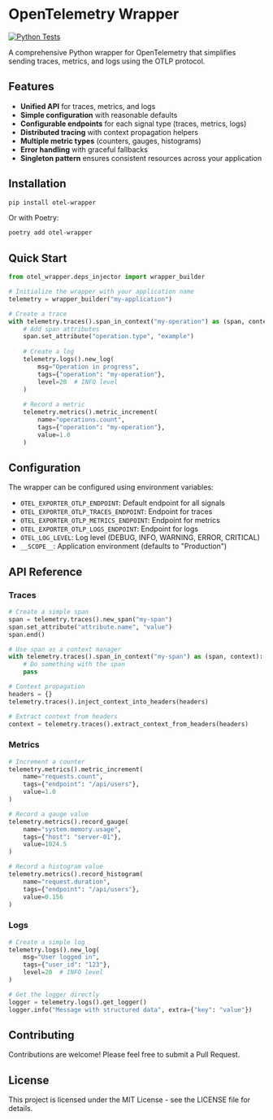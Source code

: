 # OpenTelemetry Wrapper

[![Python Tests](https://github.com/ivanildobarauna-dev/open-o11y-wrapper/actions/workflows/python-tests.yml/badge.svg)](https://github.com/ivanildobarauna-dev/open-o11y-wrapper/actions/workflows/python-tests.yml)

A comprehensive Python wrapper for OpenTelemetry that simplifies sending traces, metrics, and logs using the OTLP protocol.

## Features

- **Unified API** for traces, metrics, and logs
- **Simple configuration** with reasonable defaults
- **Configurable endpoints** for each signal type (traces, metrics, logs)
- **Distributed tracing** with context propagation helpers
- **Multiple metric types** (counters, gauges, histograms)
- **Error handling** with graceful fallbacks
- **Singleton pattern** ensures consistent resources across your application

## Installation

```bash
pip install otel-wrapper
```

Or with Poetry:

```bash
poetry add otel-wrapper
```

## Quick Start

```python
from otel_wrapper.deps_injector import wrapper_builder

# Initialize the wrapper with your application name
telemetry = wrapper_builder("my-application")

# Create a trace
with telemetry.traces().span_in_context("my-operation") as (span, context):
    # Add span attributes
    span.set_attribute("operation.type", "example")
    
    # Create a log
    telemetry.logs().new_log(
        msg="Operation in progress", 
        tags={"operation": "my-operation"}, 
        level=20  # INFO level
    )
    
    # Record a metric
    telemetry.metrics().metric_increment(
        name="operations.count", 
        tags={"operation": "my-operation"}, 
        value=1.0
    )
```

## Configuration

The wrapper can be configured using environment variables:

- `OTEL_EXPORTER_OTLP_ENDPOINT`: Default endpoint for all signals
- `OTEL_EXPORTER_OTLP_TRACES_ENDPOINT`: Endpoint for traces
- `OTEL_EXPORTER_OTLP_METRICS_ENDPOINT`: Endpoint for metrics
- `OTEL_EXPORTER_OTLP_LOGS_ENDPOINT`: Endpoint for logs
- `OTEL_LOG_LEVEL`: Log level (DEBUG, INFO, WARNING, ERROR, CRITICAL)
- `__SCOPE__`: Application environment (defaults to "Production")

## API Reference

### Traces

```python
# Create a simple span
span = telemetry.traces().new_span("my-span")
span.set_attribute("attribute.name", "value")
span.end()

# Use span as a context manager
with telemetry.traces().span_in_context("my-span") as (span, context):
    # Do something with the span
    pass

# Context propagation
headers = {}
telemetry.traces().inject_context_into_headers(headers)

# Extract context from headers
context = telemetry.traces().extract_context_from_headers(headers)
```

### Metrics

```python
# Increment a counter
telemetry.metrics().metric_increment(
    name="requests.count", 
    tags={"endpoint": "/api/users"}, 
    value=1.0
)

# Record a gauge value
telemetry.metrics().record_gauge(
    name="system.memory.usage", 
    tags={"host": "server-01"}, 
    value=1024.5
)

# Record a histogram value
telemetry.metrics().record_histogram(
    name="request.duration", 
    tags={"endpoint": "/api/users"}, 
    value=0.156
)
```

### Logs

```python
# Create a simple log
telemetry.logs().new_log(
    msg="User logged in", 
    tags={"user_id": "123"}, 
    level=20  # INFO level
)

# Get the logger directly
logger = telemetry.logs().get_logger()
logger.info("Message with structured data", extra={"key": "value"})
```

## Contributing

Contributions are welcome! Please feel free to submit a Pull Request.

## License

This project is licensed under the MIT License - see the LICENSE file for details.